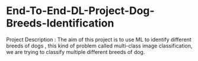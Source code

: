 # End-To-End-DL-Project-Dog-Breeds-Identification
Project Description : The aim of this project is to use ML to identify different breeds of dogs , this kind of problem called multi-class image classification, we are trying to classify multiple different breeds of dog.
